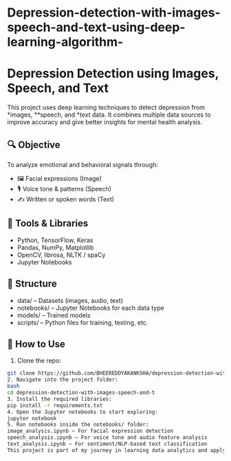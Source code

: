# Depression-detection-with-images-speech-and-text-using-deep-learning-algorithm-
# Depression Detection using Images, Speech, and Text

This project uses deep learning techniques to detect depression from *images, **speech, and **text* data. It combines multiple data sources to improve accuracy and give better insights for mental health analysis.

## 🔍 Objective

To analyze emotional and behavioral signals through:
- 🖼 Facial expressions (Image)
- 🎙 Voice tone & patterns (Speech)
- ✍ Written or spoken words (Text)

## 🧰 Tools & Libraries

- Python, TensorFlow, Keras
- Pandas, NumPy, Matplotlib
- OpenCV, librosa, NLTK / spaCy
- Jupyter Notebooks

## 📁 Structure

- data/ – Datasets (images, audio, text)
- notebooks/ – Jupyter Notebooks for each data type
- models/ – Trained models
- scripts/ – Python files for training, testing, etc.

## 🚀 How to Use

1. Clone the repo:
```bash
git clone https://github.com/BHEEREDDYAKANKSHA/depression-detection-with-images-speech-and-text-using-deep-learning-algorithm.git
2. Navigate into the project folder:
bash
cd depression-detection-with-images-speech-and-t
3. Install the required libraries:
pip install -r requirements.txt
4. Open the Jupyter notebooks to start exploring:
jupyter notebook
5. Run notebooks inside the notebooks/ folder:
image_analysis.ipynb – For facial expression detection
speech_analysis.ipynb – For voice tone and audio feature analysis
text_analysis.ipynb – For sentiment/NLP-based text classification
This project is part of my journey in learning data analytics and applying deep learning to real-world mental health problems. Contributions and feedback are welcome!

